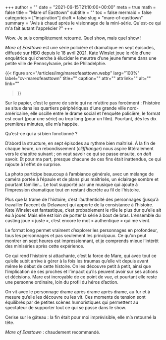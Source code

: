+++
author = ""
date = "2021-06-15T21:10:00+00:00"
meta = true
math = false
title = "Mare of Easttown"
subtitle = ""
toc = false
mermaid = false
categories = ["inspiration"]
draft = false
slug = "mare-of-easttown"
summary = "Avis à chaud après le visionnage de la mini-série. Qu'est-ce qui m'a fait autant l'apprécier ?"
+++

Wow. Je suis complètement retourné. Quel show, mais quel show&nbsp;!

_Mare of Easttown_ est une série policière et dramatique en sept épisodes, diffusée sur HBO depuis le 18&nbsp;avril 2021. Kate Winslet joue le rôle d’une enquêtrice qui cherche à élucider le meurtre d’une jeune femme dans une petite ville de Pennsylvanie, près de Philadelphie.

{{< figure
  src="/articles/img/mareofeasttown.webp"
  larg="100%"
  label="cv-mareofeasttown"
  title=""
  caption=""
  attr=""
  attrlink=""
  alt=""
  link=""
 >}}


Sur le papier, c’est le genre de série qui ne m’attire pas forcément&nbsp;: l’histoire se situe dans les quartiers périphériques d’une grande ville nord-américaine, elle oscille entre le drame social et l’enquête policière, le format est court (pour une série) ou trop long (pour un film). Pourtant, dès les dix premières minutes, elle m’a happée. 

Qu’est-ce qui a si bien fonctionné&nbsp;? 

D’abord la structure, en sept épisodes au rythme bien maîtrisé. À la fin de chaque heure, un rebondissement (_cliffhanger_) nous aspire littéralement vers le chapitre suivant&nbsp;; on veut savoir ce qui se passe ensuite, on _doit_ savoir. Et pour ma part, presque chacune de ces fins était inattendue, ce qui rajoute à l’effet de surprise. 

La photo participe beaucoup à l’ambiance générale, avec un mélange de caméra portée à l’épaule et de plans plus maîtrisés, un éclairage sombre et pourtant familier… Le tout supporté par une musique qui ajoute à l’impression dramatique tout en restant discrète au fil de l’histoire.

Plus que la trame de l’histoire, c’est l’authenticité des personnages (jusqu’à travailler l’accent du Delaware) qui apporte de la consistance à l’histoire. Kate Winslet est fantastique, c’est probablement le rôle le plus dur qu’elle ait eu à jouer. Mais elle est loin de porter la série à bout de bras. L’ensemble du casting joue «&nbsp;juste&nbsp;», c’est encore le mot «&nbsp;authentique&nbsp;» qui me vient. 

Le format long permet vraiment d’explorer les personnages en profondeur, tous les personnages et pas seulement les principaux. Ce qu’on peut montrer en sept heures est impressionnant, et je comprends mieux l’intérêt des miniséries après cette expérience.

Ce qui rend l’histoire si attachante, c’est la force de Mare, qui avec tout ce qu’elle subit arrive à gérer à la fois les traumas qu’elle vit depuis avant même le début de cette histoire. On les découvre petit à petit, ainsi que l’implication de ses proches et l’impact qu’ils peuvent avoir sur ses actions et décisions. Mare est incroyable de ce point de vue, et pourtant elle reste une personne ordinaire, loin du profil du héros d’action.

On vit avec le personnage drame après drame après drame, au fur et à mesure qu’elle les découvre ou les vit. Ces moments de tension sont équilibrés par de petites scènes humoristiques qui permettent au spectateur de supporter tout ce qui se passe dans le show. 

Cerise sur le gâteau&nbsp;: la fin était pour moi imprévisible, elle m’a retourné la tête. 

_Mare of Easttown&nbsp;_: chaudement recommandé.